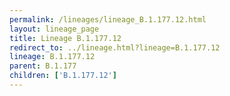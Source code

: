 ```yaml
---
permalink: /lineages/lineage_B.1.177.12.html
layout: lineage_page
title: Lineage B.1.177.12
redirect_to: ../lineage.html?lineage=B.1.177.12
lineage: B.1.177.12
parent: B.1.177
children: ['B.1.177.12']
---
```


